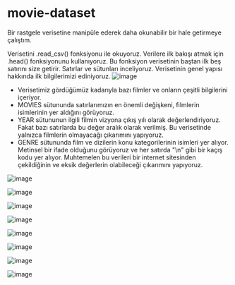 # movie-dataset
Bir rastgele verisetine manipüle ederek daha okunabilir bir hale getirmeye çalıştım.

Verisetini .read_csv() fonksiyonu ile okuyoruz. Verilere ilk bakışı atmak için .head() fonksiyonunu kullanıyoruz. Bu fonksiyon verisetinin baştan ilk beş satırını size getirir. Satırlar ve sütunları inceliyoruz. Verisetinin genel yapısı hakkında ilk bilgilerimizi ediniyoruz. 
![image](https://user-images.githubusercontent.com/28548881/209650542-f2c3014f-136a-4fbd-aa4f-6562dcb894cd.png)
  - Verisetimiz gördüğümüz kadarıyla bazı filmler ve onların çeşitli bilgilerini içeriyor.
  - MOVIES sütununda satırlarımızın en önemli değişkeni, filmlerin isimlerinin yer aldığını görüyoruz.
  - YEAR sütununun ilgili filmin vizyona çıkış yılı olarak değerlendiriyoruz. Fakat bazı satırlarda bu değer aralık olarak verilmiş. Bu verisetinde yalnızca filmlerin olmayacağı çıkarımını yapıyoruz.
  - GENRE sütununda film ve dizilerin konu kategorilerinin isimleri yer alıyor. Metinsel bir ifade olduğunu görüyoruz ve her satırda "\n" gibi bir kaçış kodu yer alıyor. Muhtemelen bu verileri bir internet sitesinden çekildiğinin ve eksik değerlerin olabileceği çıkarımını yapıyoruz.




![image](https://user-images.githubusercontent.com/28548881/209650721-3552fa14-9a9d-479a-bc13-eb0b56d62e3a.png)

![image](https://user-images.githubusercontent.com/28548881/209650752-c3f31ac9-10bf-4ff9-9869-48b6b71e1f9f.png)

![image](https://user-images.githubusercontent.com/28548881/209650873-4a69f1e5-8591-44c7-8098-59c94cf19992.png)

![image](https://user-images.githubusercontent.com/28548881/209651576-c3530692-7e1e-44b1-b318-be1bd86919c6.png)

![image](https://user-images.githubusercontent.com/28548881/209651770-9414e2ac-e9fe-420c-8eb3-568c1b19007e.png)

![image](https://user-images.githubusercontent.com/28548881/209651843-9c6afd8b-bf20-4ee6-9796-a8555c8166cc.png)

![image](https://user-images.githubusercontent.com/28548881/209651951-57e7a926-5edb-4562-a979-4e94298033b3.png)

![image](https://user-images.githubusercontent.com/28548881/209652085-ee738f4a-69d6-4f8d-8f31-ed40905e1480.png)
